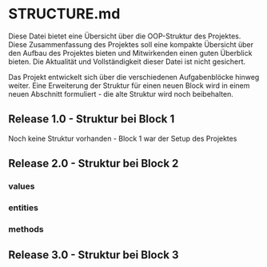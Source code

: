 # STRUCTURE.md

Diese Datei bietet eine Übersicht über die OOP-Struktur des Projektes. Diese Zusammenfassung des Projektes soll eine kompakte Übersicht über den Aufbau des Projektes bieten und Mitwirkenden einen guten Überblick bieten. Die Aktualität und Vollständigkeit dieser Datei ist nicht gesichert.

Das Projekt entwickelt sich über die verschiedenen Aufgabenblöcke hinweg weiter. Eine Erweiterung der Struktur für einen neuen Block wird in einem neuen Abschnitt formuliert - die alte Struktur wird noch beibehalten.

## Release 1.0 - Struktur bei Block 1

Noch keine Struktur vorhanden - Block 1 war der Setup des Projektes

## Release 2.0 - Struktur bei Block 2

### values

### entities

### methods

## Release 3.0 - Struktur bei Block 3